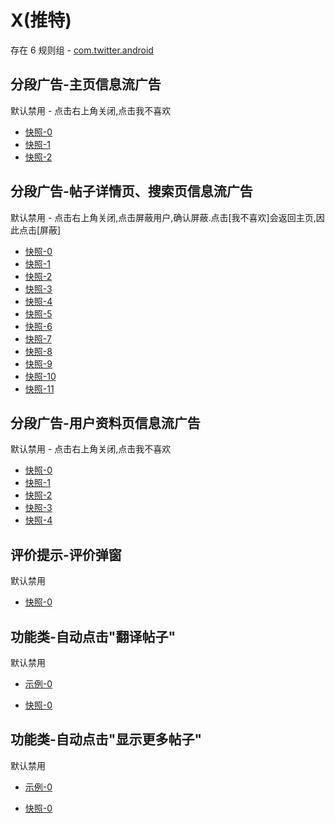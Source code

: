 # X(推特)

存在 6 规则组 - [com.twitter.android](/src/apps/com.twitter.android.ts)

## 分段广告-主页信息流广告

默认禁用 - 点击右上角关闭,点击我不喜欢

- [快照-0](https://i.gkd.li/import/12798795)
- [快照-1](https://i.gkd.li/import/12813235)
- [快照-2](https://i.gkd.li/import/12798810)

## 分段广告-帖子详情页、搜索页信息流广告

默认禁用 - 点击右上角关闭,点击屏蔽用户,确认屏蔽.点击[我不喜欢]会返回主页,因此点击[屏蔽]

- [快照-0](https://i.gkd.li/import/12825969)
- [快照-1](https://i.gkd.li/import/12847584)
- [快照-2](https://i.gkd.li/import/12882676)
- [快照-3](https://i.gkd.li/import/12904603)
- [快照-4](https://i.gkd.li/import/13680756)
- [快照-5](https://i.gkd.li/import/12828815)
- [快照-6](https://i.gkd.li/import/12847600)
- [快照-7](https://i.gkd.li/import/12904602)
- [快照-8](https://i.gkd.li/import/13680783)
- [快照-9](https://i.gkd.li/import/12828832)
- [快照-10](https://i.gkd.li/import/12904601)
- [快照-11](https://i.gkd.li/import/13680798)

## 分段广告-用户资料页信息流广告

默认禁用 - 点击右上角关闭,点击我不喜欢

- [快照-0](https://i.gkd.li/import/12825969)
- [快照-1](https://i.gkd.li/import/12847584)
- [快照-2](https://i.gkd.li/import/12882676)
- [快照-3](https://i.gkd.li/import/12904603)
- [快照-4](https://i.gkd.li/import/12798810)

## 评价提示-评价弹窗

默认禁用

- [快照-0](https://i.gkd.li/import/13774150)

## 功能类-自动点击"翻译帖子"

默认禁用

- [示例-0](https://m.gkd.li/57941037/40ece44f-883f-429a-aa0c-17dac15a50e4)

- [快照-0](https://i.gkd.li/import/14189817)

## 功能类-自动点击"显示更多帖子"

默认禁用

- [示例-0](https://m.gkd.li/57941037/7efa8af7-90d3-42b4-bf5d-3d83775f175a)

- [快照-0](https://i.gkd.li/import/14189847)
